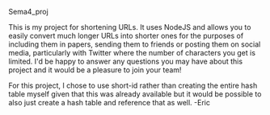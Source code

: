 Sema4_proj

This is my project for shortening URLs. It uses NodeJS and allows you to easily convert much longer URLs into shorter ones for the purposes of including them in papers, sending them to friends or posting them on social media, particularly with Twitter where the number of characters you get is limited. I'd be happy to answer any questions you may have about this project and it would be a pleasure to join your team!

For this project, I chose to use short-id rather than creating the entire hash table myself given that this was already available but it would be possible to also just create a hash table and reference that as well. -Eric